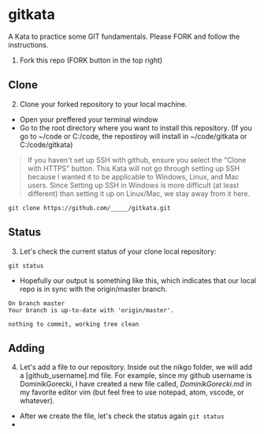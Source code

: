 # gitkata
A Kata to practice some GIT fundamentals. Please FORK and follow the instructions. 
1. Fork this repo (FORK button in the top right)

## Clone
2. Clone your forked repository to your local machine. 
- Open your preffered your terminal window 
- Go to the root directory where you want to install this repository. (If you go to ~/code or C:/code, the repostiroy will install in ~/code/gitkata or C:/code/gitkata)
> If you haven't set up SSH with github, ensure you select the "Clone with HTTPS" button. This Kata will not go through setting up SSH because I wanted it to be applicable to Windows, Linux, and Mac users. Since Setting up SSH in Windows is more difficult (at least different) than setting it up on Linux/Mac, we stay away from it here.
```
git clone https://github.com/_____/gitkata.git
```

## Status
3. Let's check the current status of your clone local repository:
```
git status
```
- Hopefully our output is something like this, which indicates that our local repo is in sync with the origin/master branch.
```
On branch master
Your branch is up-to-date with 'origin/master'.

nothing to commit, working tree clean
```

## Adding 
4. Let's add a file to our repository. Inside out the nikgo folder, we will add a [github_username].md file. For example, since my github username is DominikGorecki, I have created a new file called, *DominikGorecki.md* in my favorite editor vim (but feel free to use notepad, atom, vscode, or whatever). 
- After we create the file, let's check the status again
```git status```
-